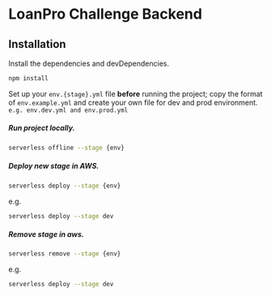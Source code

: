 # LoanPro Challenge Backend


## Installation

Install the dependencies and devDependencies.

```sh
npm install
```

Set up your `env.{stage}.yml` file **before** running the project; copy the format of `env.example.yml` and create your own file for dev and prod environment. `e.g. env.dev.yml and env.prod.yml`

##### Run project locally.

```sh
serverless offline --stage {env}
```

##### Deploy new stage in AWS.

```sh
serverless deploy --stage {env} 
```

e.g.
```sh
serverless deploy --stage dev
```

##### Remove stage in aws.

```sh
serverless remove --stage {env}
```

e.g.
```sh
serverless deploy --stage dev
```